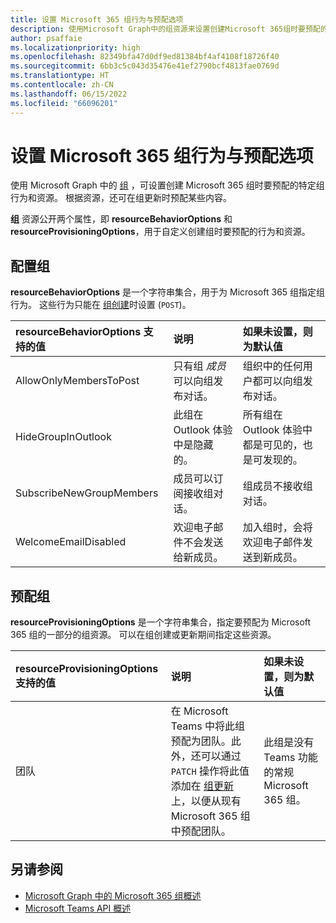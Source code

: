 ```yaml
---
title: 设置 Microsoft 365 组行为与预配选项
description: 使用Microsoft Graph中的组资源来设置创建Microsoft 365组时要预配的特定组行为和资源。
author: psaffaie
ms.localizationpriority: high
ms.openlocfilehash: 82349bfa47d0df9ed81384bf4af4108f18726f40
ms.sourcegitcommit: 6bb3c5c043d35476e41ef2790bcf4813fae0769d
ms.translationtype: HT
ms.contentlocale: zh-CN
ms.lasthandoff: 06/15/2022
ms.locfileid: "66096201"
---
```

# <a name="set-microsoft-365-group-behaviors-and-provisioning-options"></a>设置 Microsoft 365 组行为与预配选项

使用 Microsoft Graph 中的 [组](/graph/api/resources/group) ，可设置创建 Microsoft 365 组时要预配的特定组行为和资源。 根据资源，还可在组更新时预配某些内容。

**组** 资源公开两个属性，即 **resourceBehaviorOptions** 和 **resourceProvisioningOptions**，用于自定义创建组时要预配的行为和资源。

## <a name="configure-groups"></a>配置组

**resourceBehaviorOptions** 是一个字符串集合，用于为 Microsoft 365 组指定组行为。 这些行为只能在 [组创建](/graph/api/group-post-groups)时设置 (`POST`)。

| resourceBehaviorOptions 支持的值 | 说明                                                  | 如果未设置，则为默认值                                                |
| :------------------------------------------- | :----------------------------------------------------------- | :---------------------------------------------------------------- |
| AllowOnlyMembersToPost                       | 只有组 _成员_ 可以向组发布对话。    | 组织中的任何用户都可以向组发布对话。 |
| HideGroupInOutlook                           | 此组在 Outlook 体验中是隐藏的。                 | 所有组在 Outlook 体验中都是可见的，也是可发现的。   |
| SubscribeNewGroupMembers                     | 成员可以订阅接收组对话。 | 组成员不接收组对话。                 |
| WelcomeEmailDisabled                         | 欢迎电子邮件不会发送给新成员。                  | 加入组时，会将欢迎电子邮件发送到新成员。     |

## <a name="provision-groups"></a>预配组

**resourceProvisioningOptions** 是一个字符串集合，指定要预配为 Microsoft 365 组的一部分的组资源。 可以在组创建或更新期间指定这些资源。

| resourceProvisioningOptions 支持的值 | 说明                                              | 如果未设置，则为默认值                                                |
| :----------------------------------------------- | :------------------------------------------------------- | :---------------------------------------------------------------- |
| 团队                                             | 在 Microsoft Teams 中将此组预配为团队。此外，还可以通过 `PATCH` 操作将此值添加在 [组更新](/graph/api/group-update) 上，以便从现有 Microsoft 365 组中预配团队。 | 此组是没有 Teams 功能的常规 Microsoft 365 组。 |

## <a name="see-also"></a>另请参阅

- [Microsoft Graph 中的 Microsoft 365 组概述](office365-groups-concept-overview.md)
- [Microsoft Teams API 概述](teams-concept-overview.md)
